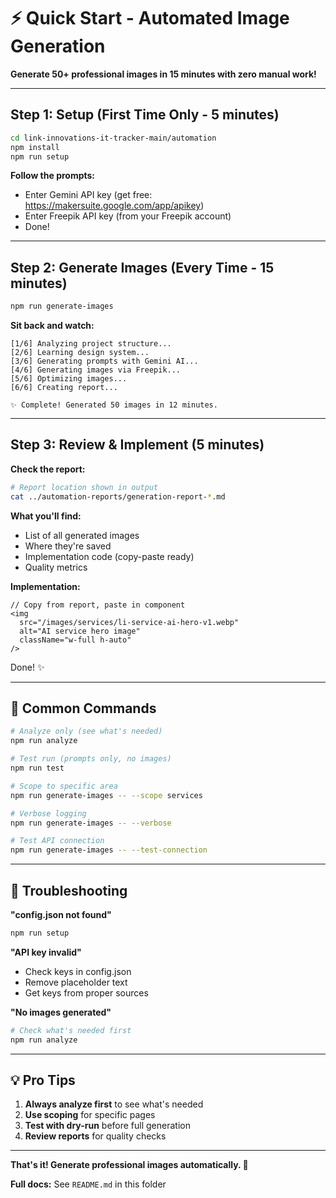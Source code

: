 # ⚡ Quick Start - Automated Image Generation

**Generate 50+ professional images in 15 minutes with zero manual work!**

---

## Step 1: Setup (First Time Only - 5 minutes)

```bash
cd link-innovations-it-tracker-main/automation
npm install
npm run setup
```

**Follow the prompts:**

- Enter Gemini API key (get free: https://makersuite.google.com/app/apikey)
- Enter Freepik API key (from your Freepik account)
- Done!

---

## Step 2: Generate Images (Every Time - 15 minutes)

```bash
npm run generate-images
```

**Sit back and watch:**

```
[1/6] Analyzing project structure...
[2/6] Learning design system...
[3/6] Generating prompts with Gemini AI...
[4/6] Generating images via Freepik...
[5/6] Optimizing images...
[6/6] Creating report...

✨ Complete! Generated 50 images in 12 minutes.
```

---

## Step 3: Review & Implement (5 minutes)

**Check the report:**

```bash
# Report location shown in output
cat ../automation-reports/generation-report-*.md
```

**What you'll find:**

- List of all generated images
- Where they're saved
- Implementation code (copy-paste ready)
- Quality metrics

**Implementation:**

```tsx
// Copy from report, paste in component
<img
  src="/images/services/li-service-ai-hero-v1.webp"
  alt="AI service hero image"
  className="w-full h-auto"
/>
```

Done! ✨

---

## 🎯 Common Commands

```bash
# Analyze only (see what's needed)
npm run analyze

# Test run (prompts only, no images)
npm run test

# Scope to specific area
npm run generate-images -- --scope services

# Verbose logging
npm run generate-images -- --verbose

# Test API connection
npm run generate-images -- --test-connection
```

---

## 🚨 Troubleshooting

**"config.json not found"**

```bash
npm run setup
```

**"API key invalid"**

- Check keys in config.json
- Remove placeholder text
- Get keys from proper sources

**"No images generated"**

```bash
# Check what's needed first
npm run analyze
```

---

## 💡 Pro Tips

1. **Always analyze first** to see what's needed
2. **Use scoping** for specific pages
3. **Test with dry-run** before full generation
4. **Review reports** for quality checks

---

**That's it! Generate professional images automatically. 🚀**

**Full docs:** See `README.md` in this folder

